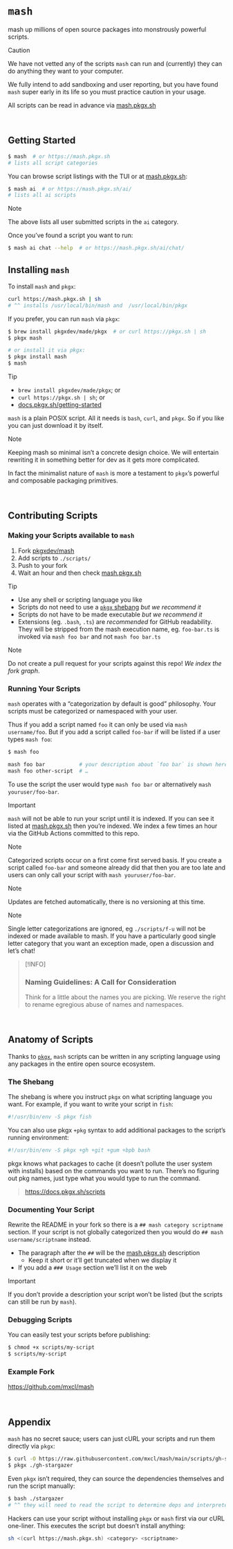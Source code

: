 # `mash`

mash up millions of open source packages into monstrously powerful scripts.

> [!CAUTION]
>
> We have not vetted any of the scripts `mash` can run and (currently) they
> can do anything they want to your computer.
>
> We fully intend to add sandboxing and user reporting, but you have found
> `mash` super early in its life so you must practice caution in your usage.
>
> All scripts can be read in advance via [mash.pkgx.sh]

&nbsp;


## Getting Started

```sh
$ mash  # or https://mash.pkgx.sh
# lists all script categories
```

You can browse script listings with the TUI or at [mash.pkgx.sh]:

```sh
$ mash ai  # or https://mash.pkgx.sh/ai/
# lists all ai scripts
```

> [!NOTE]
> The above lists all user submitted scripts in the `ai` category.

Once you’ve found a script you want to run:

```sh
$ mash ai chat --help  # or https://mash.pkgx.sh/ai/chat/
```

## Installing `mash`

To install `mash` and `pkgx`:

```sh
curl https://mash.pkgx.sh | sh
# ^^ installs /usr/local/bin/mash and  /usr/local/bin/pkgx
```

If you prefer, you can run `mash` via `pkgx`:

```sh
$ brew install pkgxdev/made/pkgx  # or curl https://pkgx.sh | sh
$ pkgx mash

# or install it via pkgx:
$ pkgx install mash
$ mash
```

> [!TIP]
> * `brew install pkgxdev/made/pkgx`; or
> * `curl https://pkgx.sh | sh`; or
> * [docs.pkgx.sh/getting-started](https://docs.pkgx.sh/getting-started)

`mash` is a plain POSIX script. All it needs is `bash`, `curl`, and `pkgx`.
So if you like you can just download it by itself.

> [!NOTE]
> Keeping mash so minimal isn’t a concrete design choice. We will entertain
> rewriting it in something better for dev as it gets more complicated.
>
> In fact the minimalist nature of `mash` is more a testament to `pkgx`’s
> powerful and composable packaging primitives.

&nbsp;


## Contributing Scripts

### Making your Scripts available to `mash`

1. Fork [pkgxdev/mash]
2. Add scripts to `./scripts/`
3. Push to your fork
4. Wait an hour and then check [mash.pkgx.sh]

> [!TIP]
> * Use any shell or scripting language you like
> * Scripts do not need to use a [`pkgx` shebang] *but we recommend it*
> * Scripts do not have to be made executable *but we recommend it*
> * Extensions (eg. `.bash`, `.ts`) are *recommended* for GitHub readability.
>   They will be stripped from the mash execution name, eg. `foo-bar.ts` is
>   invoked via `mash foo bar` and not `mash foo bar.ts`

> [!NOTE]
> Do not create a pull request for your scripts against this repo!
> *We index the fork graph*.

### Running Your Scripts

`mash` operates with a “categorization by default is good” philosophy. Your
scripts must be categorized or namespaced with your user.

Thus if you add a script named `foo` it can only be used via
`mash username/foo`. But if you add a script called `foo-bar` if will be
listed if a user types `mash foo`:

```sh
$ mash foo

mash foo bar           # your description about `foo bar` is shown here
mash foo other-script  # …
```

To use the script the user would type `mash foo bar` or alternatively
`mash youruser/foo-bar`.

> [!IMPORTANT]
> `mash` will not be able to run your script until it is indexed.
> If you can see it listed at [mash.pkgx.sh] then you’re indexed.
> We index a few times an hour via the GitHub Actions committed to this repo.

> [!NOTE]
> Categorized scripts occur on a first come first served basis. If you create
> a script called `foo-bar` and someone already did that then you are too late
> and users can only call your script with `mash youruser/foo-bar`.

> [!NOTE]
> Updates are fetched automatically, there is no versioning at this time.

> [!NOTE]
> Single letter categorizations are ignored, eg `./scripts/f-u` will not be
> indexed or made available to mash. If you have a particularly good single
> letter category that you want an exception made, open a discussion and let’s
> chat!

> [!INFO]
> ### Naming Guidelines: A Call for Consideration
> Think for a little about the names you are picking. We reserve the right
> to rename egregious abuse of names and namespaces.

&nbsp;


## Anatomy of Scripts

Thanks to [`pkgx`], `mash` scripts can be written in any scripting language
using any packages in the entire open source ecosystem.

### The Shebang

The shebang is where you instruct `pkgx` on what scripting language you want.
For example, if you want to write your script in `fish`:

```sh
#!/usr/bin/env -S pkgx fish
```

You can also use pkgx `+pkg` syntax to add additional packages to the script’s
running environment:

```sh
#!/usr/bin/env -S pkgx +gh +git +gum +bpb bash
```

pkgx knows what packages to cache (it doesn’t pollute the user system with
installs) based on the commands you want to run. There’s no figuring out
pkg names, just type what you would type to run the command.

> https://docs.pkgx.sh/scripts

### Documenting Your Script

Rewrite the README in your fork so there is a `## mash category scriptname`
section. If your script is not globally categorized then you would do
`## mash username/scriptname` instead.

* The paragraph after the `##` will be the [mash.pkgx.sh] description
  * Keep it short or it’ll get truncated when we display it
* If you add a `### Usage` section we’ll list it on the web

> [!IMPORTANT]
> If you don’t provide a description your script won’t be listed (but the
> scripts can still be run by `mash`).

### Debugging Scripts

You can easily test your scripts before publishing:

```sh
$ chmod +x scripts/my-script
$ scripts/my-script
```

### Example Fork

https://github.com/mxcl/mash

&nbsp;


## Appendix

`mash` has no secret sauce; users can just cURL your scripts and run them
directly via `pkgx`:

```sh
$ curl -O https://raw.githubusercontent.com/mxcl/mash/main/scripts/gh-stargazer
$ pkgx ./gh-stargazer
```

Even `pkgx` isn’t required, they can source the dependencies themselves and
run the script manually:

```sh
$ bash ./stargazer
# ^^ they will need to read the script to determine deps and interpreter
```

Hackers can use your script without installing `pkgx` or `mash` first via our
cURL one-liner. This executes the script but doesn’t install anything:

```sh
sh <(curl https://mash.pkgx.sh) <category> <scriptname>
```


[mash.pkgx.sh]: https://mash.pkgx.sh
[pkgxdev/mash]: https://github.com/pkgxdev/mash
[`pkgx` shebang]: https://docs.pkgx.sh/scripts
[`pkgx`]: https://pkgx.sh
